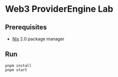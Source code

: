 # Web3 ProviderEngine Lab

## Prerequisites

* [Nix](https://nixos.org/nix/) 2.0 package manager

## Run

```shell
pnpm install
pnpm start
```
